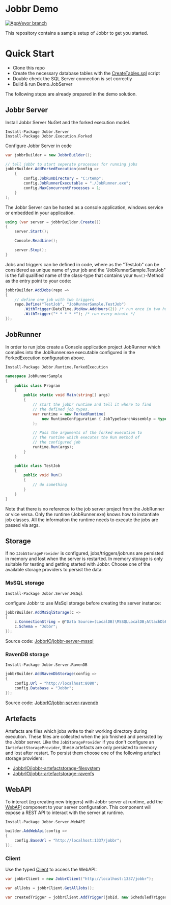 # Jobbr Demo

[![AppVeyor branch](https://img.shields.io/appveyor/ci/jobbr/jobbr-demo/develop.svg)]()

This repository contains a sample setup of Jobbr to get you started.

# Quick Start

- Clone this repo
- Create the necessary database tables with the [CreateTables.sql](https://github.com/jobbrIO/jobbr-storage-mssql/blob/master/source/Jobbr.Storage.MsSql/CreateTables.sql) script
- Double check the SQL Server connection is set correctly
- Build & run Demo.JobServer

The following steps are already prepared in the demo solution.

## Jobbr Server

Install Jobbr Server NuGet and the forked execution model.
```
Install-Package Jobbr.Server
Install-Package Jobbr.Execution.Forked
```

Configure Jobbr Server in code
```c#
var jobbrBuilder = new JobbrBuilder();

// tell jobbr to start seperate processes for running jobs
jobbrBuilder.AddForkedExecution(config =>
    {
        config.JobRunDirectory = "C:/temp";
        config.JobRunnerExecutable = "./JobRunner.exe";
        config.MaxConcurrentProcesses = 1;
    }
);
```

The Jobbr Server can be hosted as a console application, windows service or embedded in your application.
```c#
using (var server = jobbrBuilder.Create())
{
    server.Start();

    Console.ReadLine();

    server.Stop();
}
```

Jobs and triggers can be defined in code, where as the "TestJob" can be considered as unique name of your job and the "JobRunnerSample.TestJob" is the full qualified name of the class-type that contains your `Run()`-Method as the entry point to your code:

```c#
jobbrBuilder.AddJobs(repo =>
{
    // define one job with two triggers
    repo.Define("TestJob", "JobRunnerSample.TestJob")
        .WithTrigger(DateTime.UtcNow.AddHours(2)) /* run once in two hours */
        .WithTrigger("* * * * *"); /* run every minute */
});
```

## JobRunner

In order to run jobs create a Console application project JobRunner which compiles into the JobRunner.exe executable configured in the ForkedExecution configuration above.

```
Install-Package Jobbr.Runtime.ForkedExecution
```

```c#
namespace JobRunnerSample
{
    public class Program
    {
        public static void Main(string[] args)
        {
            // start the jobbr runtime and tell it where to find
            // the defined job types.
            var runtime = new ForkedRuntime(
                new RuntimeConfiguration { JobTypeSearchAssembly = typeof(Program).Assembly) }
            );

            // Pass the arguments of the forked execution to
            // the runtime which executes the Run method of 
            // the configured job
            runtime.Run(args);
        }
    }

    public class TestJob
    {
        public void Run()
        {
            // do something
        }
    }
}
```

Note that there is no reference to the job server project from the JobRunner or vice versa. Only the runtime (JobRunner.exe) knows how to instantiate job classes. All the information the runtime needs to execute the jobs are passed via args.

## Storage

If no `IJobStorageProvider` is configured, jobs/triggers/jobruns are persisted in memory and lost when the server is restarted. In memory storage is only suitable for testing and getting started with Jobbr. Choose one of the available storage providers to persist the data:

### MsSQL storage

```
Install-Package Jobbr.Server.MsSql
```

configure Jobbr to use MsSql storage before creating the server instance:
```c#
jobbrBuilder.AddMsSqlStorage(c =>
{
    c.ConnectionString = @"Data Source=(LocalDB)\MSSQLLocalDB;AttachDbFilename=C:\temp\jobbr.mdf;Integrated Security=True;Connect Timeout=30";
    c.Schema = "Jobbr";
});
```
Source code: [JobbrIO/jobbr-server-mssql](https://github.com/jobbrIO/jobbr-storage-mssql)

### RavenDB storage

```
Install-Package Jobbr.Server.RavenDB
```
```c#
jobbrBuilder.AddRavenDbStorage(config =>
{
    config.Url = "http://localhost:8080";
    config.Database = "Jobbr";
});
```
Source code: [JobbrIO/jobbr-server-ravendb](https://github.com/jobbrIO/jobbr-storage-ravendb)

## Artefacts

Artefacts are files which jobs write to their working directory during execution. These files are collected when the job finished and persisted by the Jobbr server. Like the `JobStorageProvider` if you don't configure an `IArtefactStorageProvider`, these artefacts are only persisted to memory and lost after restart. To persist them choose one of the following artefact storage providers:

- [JobbrIO/jobbr-artefactstorage-filesystem](https://github.com/jobbrIO/jobbr-artefactstorage-filesystem)
- [JobbrIO/jobbr-artefactstorage-ravenfs](https://github.com/jobbrIO/jobbr-artefactstorage-ravenfs)

## WebAPI

To interact (eg creating new triggers) with Jobbr server at runtime, add the [WebAPI](https://github.com/jobbrIO/jobbr-webapi) component to your server configuration. This component will expose a REST API to interact with the server at runtime.

```
Install-Package Jobbr.Server.WebAPI
```

```c#
builder.AddWebApi(config => 
{
	config.BaseUrl = "http://localhost:1337/jobbr";
});
```

### Client

Use the typed [Client](https://www.nuget.org/packages/Jobbr.Client) to access the WebAPI:

```c#
var jobbrClient = new JobbrClient("http://localhost:1337/jobbr");

var allJobs = jobbrClient.GetAllJobs();

var createdTrigger = jobbrClient.AddTrigger(jobId, new ScheduledTriggerDto { IsActive = true, StartDateTimeUtc = DateTime.UtcNow.AddMinutes(30) });
```
